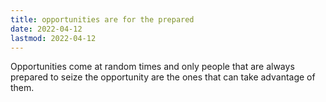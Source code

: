```yaml
---
title: opportunities are for the prepared
date: 2022-04-12
lastmod: 2022-04-12
---
```


Opportunities come at random times and only people that are always prepared to seize the opportunity are the ones that can take advantage of them.
